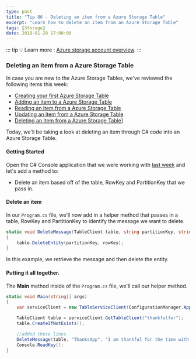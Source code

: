 ```yaml
---
type: post
title: "Tip 86 - Deleting an item from a Azure Storage Table"
excerpt: "Learn how to delete an item from an Azure Storage Table"
tags: [Storage]
date: 2018-01-28 17:00:00
---
```


::: tip
:bulb: Learn more : [Azure storage account overview](https://docs.microsoft.com/azure/storage/common/storage-account-overview?WT.mc_id=docs-azuredevtips-azureappsdev).
:::

### Deleting an item from a Azure Storage Table

In case you are new to the Azure Storage Tables, we've reviewed the following items this week:

* [Creating your first Azure Storage Table](https://microsoft.github.io/AzureTipsAndTricks/blog/tip82.html)
* [Adding an item to a Azure Storage Table](https://microsoft.github.io/AzureTipsAndTricks/blog/tip83.html)
* [Reading an item from a Azure Storage Table](https://microsoft.github.io/AzureTipsAndTricks/blog/tip84.html)
* [Updating an item from a Azure Storage Table](https://microsoft.github.io/AzureTipsAndTricks/blog/tip85.html)
* [Deleting an item from a Azure Storage Table](https://microsoft.github.io/AzureTipsAndTricks/blog/tip86.html)]

Today, we'll be taking a look at deleting an item through C# code into an Azure Storage Table.

#### Getting Started

Open the C# Console application that we were working with [last week](https://microsoft.github.io/AzureTipsAndTricks/blog/tip85.html) and let's add a method to:

* Delete an item based off of the table, RowKey and PartitionKey that we pass in.

#### Delete an item

In our `Program.cs` file, we'll now add in a helper method that passes in a table, RowKey and PartitionKey to identify the message we want to delete.


```csharp
static void DeleteMessage(TableClient table, string partitionKey, string rowKey)
{
    table.DeleteEntity(partitionKey, rowKey);
}
```

In this example, we retrieve the message and then delete the entity.

#### Putting it all together.

The **Main** method inside of the `Program.cs` file, we'll call our helper method.

```csharp
static void Main(string[] args)
{
    var serviceClient = new TableServiceClient(ConfigurationManager.AppSettings["StorageConnection"]);

    TableClient table = serviceClient.GetTableClient("thankfulfor");
    table.CreateIfNotExists();

    //added these lines
    DeleteMessage(table, "ThanksApp", "I am thankful for the time with my family");
    Console.ReadKey();
}
```
